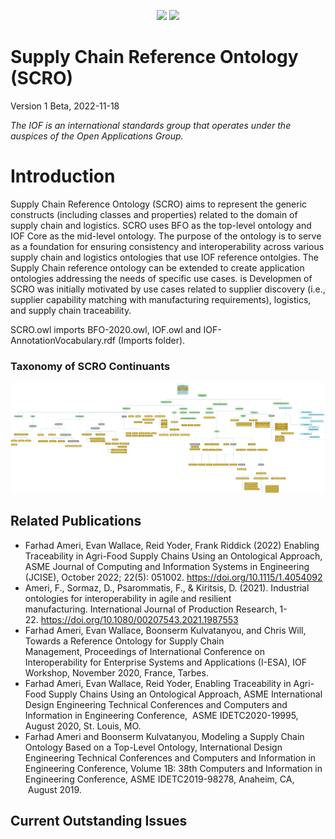 <p align="center">
<img src="https://user-images.githubusercontent.com/12449023/166088434-b6761386-9b3f-4881-a891-c8ffdbde0fae.png" height="80">
<img src="https://user-images.githubusercontent.com/12449023/166088435-a9fcc4c7-f51d-443a-b1fd-9fe96a204f77.png" >
</p>

# Supply Chain Reference Ontology (SCRO)

Version 1 Beta, 2022-11-18

*The IOF is an international standards group that operates under the auspices of the Open Applications Group.*

# Introduction 

Supply Chain Reference Ontology (SCRO) aims to represent the generic constructs (including classes and properties) related to the domain of supply chain and logistics. SCRO uses BFO as the top-level ontology and IOF Core as the mid-level ontology. The purpose of the ontology is to serve as a foundation for ensuring consistency and interoperability across various supply chain and logistics ontologies that use IOF reference ontolgies. The Supply Chain reference ontology can be extended to create application ontologies addressing the needs of specific use cases. is Developmen of SCRO was initially motivated by use cases related to supplier discovery (i.e., supplier capability matching with manufacturing requirements), logistics,  and supply chain traceability.
 

SCRO.owl imports BFO-2020.owl, IOF.owl and IOF-AnnotationVocabulary.rdf (Imports folder). 

### Taxonomy of SCRO Continuants

![Taxonomy of SCRO Continuants](images/SCRO-continuants.png)


## Related Publications
- Farhad Ameri, Evan Wallace, Reid Yoder, Frank Riddick (2022) Enabling Traceability in Agri-Food Supply Chains Using an Ontological Approach, ASME Journal of Computing and Information Systems in Engineering (JCISE), October 2022; 22(5): 051002. https://doi.org/10.1115/1.4054092
- Ameri, F., Sormaz, D., Psarommatis, F., & Kiritsis, D. (2021). Industrial ontologies for interoperability in agile and resilient manufacturing. International Journal of Production Research, 1-22. https://doi.org/10.1080/00207543.2021.1987553
- Farhad Ameri, Evan Wallace, Boonserm Kulvatanyou, and Chris Will, Towards a Reference Ontology for Supply Chain Management, Proceedings of International Conference on Interoperability for Enterprise Systems and Applications (I-ESA), IOF Workshop, November 2020, France, Tarbes.
- Farhad Ameri, Evan Wallace, Reid Yoder, Enabling Traceability in Agri-Food Supply Chains Using an Ontological Approach, ASME International Design Engineering Technical Conferences and Computers and Information in Engineering Conference,  ASME IDETC2020-19995, August 2020, St. Louis, MO.
- Farhad Ameri and Boonserm Kulvatanyou, Modeling a Supply Chain Ontology Based on a Top-Level Ontology, International Design Engineering Technical Conferences and Computers and Information in Engineering Conference, Volume 1B: 38th Computers and Information in Engineering Conference, ASME IDETC2019-98278, Anaheim, CA,  August 2019.


## Current Outstanding Issues
